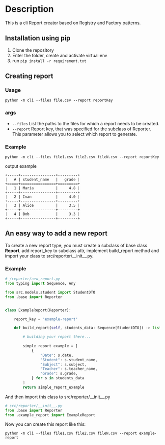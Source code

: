 # Description
This is a cli Report creator based on Registry and Factory patterns.


## Installation using pip
1. Clone the repository
2. Enter the folder, create and activate virtual env
3. run `pip install -r requirement.txt`


## Creating report
### Usage
```commandline
python -m cli --files file.csv --report reportKey
```
### args
- `--files` List the paths to the files for which a report needs to be created.
- `--report` Report key, that was specified for the subclass of Reporter. This parameter allows you to select which report to generate.

### Example
```commandline
python -m cli --files file1.csv file2.csv fileN.csv --report reportKey
```
output example
```text
+-----+----------------+---------+
|   # | student_name   |   grade |
+=====+================+=========+
|   1 | Maria          |     4.8 |
+-----+----------------+---------+
|   2 | Ivan           |     4.0 |
+-----+----------------+---------+
|   3 | Alice          |     3.5 |
+-----+----------------+---------+
|   4 | Bob            |     3.3 |
+-----+----------------+---------+
```

## An easy way to add a new report

To create a new report type, you must create a subclass of base class **Report**, add report_key to subclass attr, implement build_report method and import your class to src/reporter/\_\_init\_\_.py.


### Example

```python
# /reporter/new_report.py
from typing import Sequence, Any

from src.models.student import StudentDTO
from .base import Reporter


class ExampleReport(Reporter):

    report_key = "example-report"

    def build_report(self, students_data: Sequence[StudentDTO]) -> list[dict[str, Any]]:

        # building your report there...
        
        simple_report_example = [
            {
                "Date": s.date,
                "Student": s.student_name,
                "Subject": s.subject,
                "Teacher": s.teacher_name,
                "Grade": s.grade,
            } for s in students_data
        ]
        return simple_report_example
```

And then import this class to  src/reporter/\_\_init\_\_.py
```python
# src/reporter/__init__.py
from .base import Reporter
from .example_report import ExampleReport
```

Now you can create this report like this:
```commandline
python -m cli --files file1.csv file2.csv fileN.csv --report example-report
```
